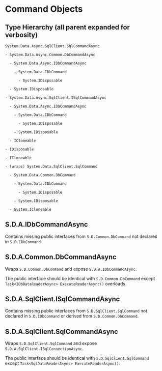 # Command Objects

## Type Hierarchy (all parent expanded for verbosity)

```
System.Data.Async.SqlClient.SqlCommandAsync

- System.Data.Async.Common.DbCommandAsync

  - System.Data.Async.IDbCommandAsync
  
    - System.Data.IDbCommand
  
      - System.IDisposable

  - System.IDisposable

- System.Data.Async.SqlClient.ISqlCommandAsync

  - System.Data.Async.IDbCommandAsync

    - System.Data.IDbCommand

      - System.IDisposable

    - System.IDisposable

  - ICloneable

- IDisposable

- ICloneable

- (wraps) System.Data.SqlClient.SqlCommand

  - System.Data.Common.DbCommand

    - System.Data.IDbCommand

      - System.IDisposable

    - System.IDisposable

  - System.ICloneable
```

## S.D.A.IDbCommandAsync

Contains missing public interfaces from `S.D.Common.DbCommand` not declared in `S.D.IDbCommand`.

## S.D.A.Common.DbCommandAsync

Wraps `S.D.Common.DbCommand` and expose `S.D.A.IDbCommandAsync`.

The public interface should be identical with `S.D.Common.DbCommand` except `Task<IDbDataReaderAsync> ExecuteReaderAsync()` overloads.

## S.D.A.SqlClient.ISqlCommandAsync

Contains missing public interfaces from `S.D.SqlClient.SqlCommand` not declared in `S.D.IDbCommand` or derived from `S.D.Common.DbCommand`.

## S.D.A.SqlClient.SqlCommandAsync

Wraps `S.D.SqlClient.SqlCommand` and expose `S.D.A.SqlClient.ISqlConnectionAsync`.

The public interface should be identical with `S.D.SqlClient.SqlCommand` except `Task<SqlDataReaderAsync> ExecuteReaderAsync()`.
